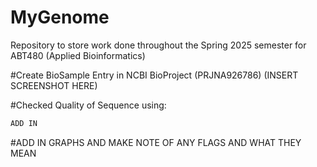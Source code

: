 # MyGenome
Repository to store work done throughout the Spring 2025 semester for ABT480 (Applied Bioinformatics)




#Create BioSample Entry in NCBI BioProject (PRJNA926786)
(INSERT SCREENSHOT HERE)

#Checked Quality of Sequence using:
``` bash 
ADD IN 
```
#ADD IN GRAPHS AND MAKE NOTE OF ANY FLAGS AND WHAT THEY MEAN


